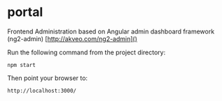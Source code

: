 # portal
Frontend Administration based on Angular admin dashboard framework (ng2-admin) [http://akveo.com/ng2-admin]()

Run the following command from the project directory:

```
npm start
```

Then point your browser to:
```
http://localhost:3000/
```

